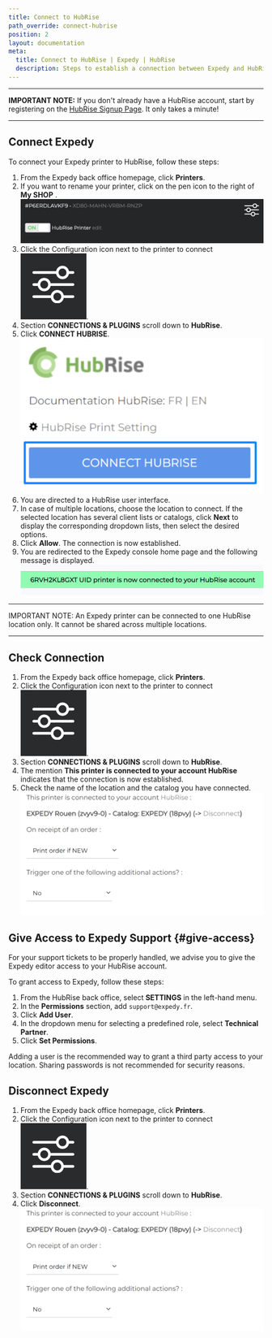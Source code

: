 ```yaml
---
title: Connect to HubRise
path_override: connect-hubrise
position: 2
layout: documentation
meta:
  title: Connect to HubRise | Expedy | HubRise
  description: Steps to establish a connection between Expedy and HubRise. Connect your EPOS and synchronize your data with other applications.
---
```


---

**IMPORTANT NOTE:** If you don't already have a HubRise account, start by registering on the [HubRise Signup Page](https://manager.hubrise.com/signup). It only takes a minute!

---

## Connect Expedy

To connect your Expedy printer to HubRise, follow these steps:

1. From the Expedy back office homepage, click **Printers**.
2. If you want to rename your printer, click on the pen icon to the right of **My SHOP** .
  ![Connect to HubRise - Select the Expedy printer to connect](./images/005-2x-expedy-hubrise-printer-to-connect.png)
3. Click the Configuration icon next to the printer to connect <InlineImage width="25" height="25">![Configuration icon](../images/__configuration-icon.png)</InlineImage>.
4. Section **CONNECTIONS & PLUGINS** scroll down to **HubRise**.
5. Click **CONNECT HUBRISE**.
  ![Connect to HubRise - Connect HubRise](./images/006-2x-expedy-hubrise-connect.png)
6. You are directed to a HubRise user interface.
7. In case of multiple locations, choose the location to connect. If the selected location has several client lists or catalogs, click **Next** to display the corresponding dropdown lists, then select the desired options.
8. Click **Allow**. The connection is now established.
9. You are redirected to the Expedy console home page and the following message is displayed.
  ![Connection to HubRise - Confirmation](./images/013-2x-expedy-connection-confirmation.png)

---

IMPORTANT NOTE: An Expedy printer can be connected to one HubRise location only. It cannot be shared across multiple locations.

---

## Check Connection

1. From the Expedy back office homepage, click **Printers**.
2. Click the Configuration icon next to the printer to connect <InlineImage width="25" height="25">![Configuration icon](../images/__configuration-icon.png)</InlineImage>.
3. Section **CONNECTIONS & PLUGINS** scroll down to **HubRise**.
4. The mention **This printer is connected to your account HubRise** indicates that the connection is now established.
5. Check the name of the location and the catalog you have connected.
  ![Connection to HubRise - Connection details](./images/014-2x-expedy-connection-details.png)

## Give Access to Expedy Support {#give-access}

For your support tickets to be properly handled, we advise you to give the Expedy editor access to your HubRise account.

To grant access to Expedy, follow these steps:

1. From the HubRise back office, select **SETTINGS** in the left-hand menu.
2. In the **Permissions** section, add `support@expedy.fr`.
3. Click **Add User**.
4. In the dropdown menu for selecting a predefined role, select **Technical Partner**.
5. Click **Set Permissions**.

Adding a user is the recommended way to grant a third party access to your location. Sharing passwords is not recommended for security reasons.

## Disconnect Expedy

1. From the Expedy back office homepage, click **Printers**.
2. Click the Configuration icon next to the printer to connect <InlineImage width="25" height="25">![Configuration icon](../images/__configuration-icon.png)</InlineImage>.
3. Section **CONNECTIONS & PLUGINS** scroll down to **HubRise**.
4. Click **Disconnect**.
  ![Connection to HubRise - Connection details](./images/014-2x-expedy-connection-details.png)